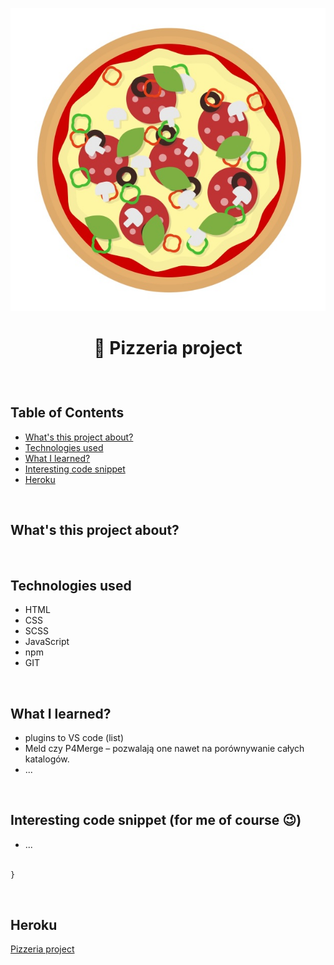 <p align="center">
<a href="https://mysterious-fjord-34712.herokuapp.com/"><img src="src/images/logo8.jpg" title="pizza" alt="salami pizza"></a>
</p>


# <p align="center">🍕 Pizzeria project</p>
<p align="center"></p>

</br>

## Table of Contents

- [What's this project about?](#about)
- [Technologies used](#technologies)
- [What I learned?](#what)
- [Interesting code snippet](#interesting)
- [Heroku](#heroku)

</br>

## <a name="about"></a>What's this project about?



</br>

## <a name="technologies"></a>Technologies used
- HTML
- CSS
- SCSS
- JavaScript
- npm
- GIT

</br>

## <a name="what"></a>What I learned?
- plugins to VS code (list)
- Meld czy P4Merge – pozwalają one nawet na porównywanie całych katalogów.
- ...


</br>

## <a name="interesting"></a>Interesting code snippet (for me of course 😉)
- ...

```css

}
```

</br>



## <a name="heroku"></a>Heroku
<a href="https://mysterious-fjord-34712.herokuapp.com/">Pizzeria project</a>


